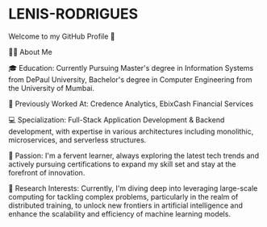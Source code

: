 # LENIS-RODRIGUES
Welcome to my GitHub Profile 👋

👩‍💼 About Me

🎓 Education: Currently Pursuing Master's degree in Information Systems from DePaul University, Bachelor's degree in Computer Engineering from the University of Mumbai.

💼 Previously Worked At: Credence Analytics, EbixCash Financial Services

💻 Specialization: Full-Stack Application Development & Backend development, with expertise in various architectures including monolithic, microservices, and serverless structures.

🌱 Passion: I'm a fervent learner, always exploring the latest tech trends and actively pursuing certifications to expand my skill set and stay at the forefront of innovation.

🧠 Research Interests: Currently, I'm diving deep into leveraging large-scale computing for tackling complex problems, particularly in the realm of distributed training, to unlock new frontiers in artificial intelligence and enhance the scalability and efficiency of machine learning models.
